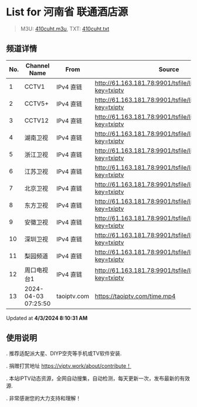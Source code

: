 # List for **河南省 联通酒店源**

> M3U: [410cuht.m3u](/410cuht.m3u), TXT: [410cuht.txt](/txt/410cuht.txt)

## 频道详情

| No. | Channel Name | From | Source |
| --- | ------------ | ---- | ------ |
| 1 | CCTV1 | IPv4 直链 | <http://61.163.181.78:9901/tsfile/live/0001_1.m3u8?key=txiptv> |
| 2 | CCTV5+ | IPv4 直链 | <http://61.163.181.78:9901/tsfile/live/0016_1.m3u8?key=txiptv> |
| 3 | CCTV12 | IPv4 直链 | <http://61.163.181.78:9901/tsfile/live/0012_1.m3u8?key=txiptv> |
| 4 | 湖南卫视 | IPv4 直链 | <http://61.163.181.78:9901/tsfile/live/1045_1.m3u8?key=txiptv> |
| 5 | 浙江卫视 | IPv4 直链 | <http://61.163.181.78:9901/tsfile/live/1035_1.m3u8?key=txiptv> |
| 6 | 江苏卫视 | IPv4 直链 | <http://61.163.181.78:9901/tsfile/live/1044_1.m3u8?key=txiptv> |
| 7 | 北京卫视 | IPv4 直链 | <http://61.163.181.78:9901/tsfile/live/1043_1.m3u8?key=txiptv> |
| 8 | 东方卫视 | IPv4 直链 | <http://61.163.181.78:9901/tsfile/live/1036_1.m3u8?key=txiptv> |
| 9 | 安徽卫视 | IPv4 直链 | <http://61.163.181.78:9901/tsfile/live/1038_1.m3u8?key=txiptv> |
| 10 | 深圳卫视 | IPv4 直链 | <http://61.163.181.78:9901/tsfile/live/1041_1.m3u8?key=txiptv> |
| 11 | 梨园频道 | IPv4 直链 | <http://61.163.181.78:9901/tsfile/live/1016_1.m3u8?key=txiptv> |
| 12 | 周口电视台1 | IPv4 直链 | <http://61.163.181.78:9901/tsfile/live/1018_1.m3u8?key=txiptv> |
| 13 | 2024-04-03 07:25:50 | taoiptv.com | <https://taoiptv.com/time.mp4> |

Updated at **4/3/2024 8:10:31 AM**

## 使用说明

. 推荐适配派大星、DIYP空壳等手机或TV软件安装.

. 捐赠打赏地址 https://viptv.work/about/contribute！

. 本站IPTV动态资源，全网自动搜集，自动检测，每天更新一次，发布最新的有效源.

. 非常感谢您的大力支持和理解！